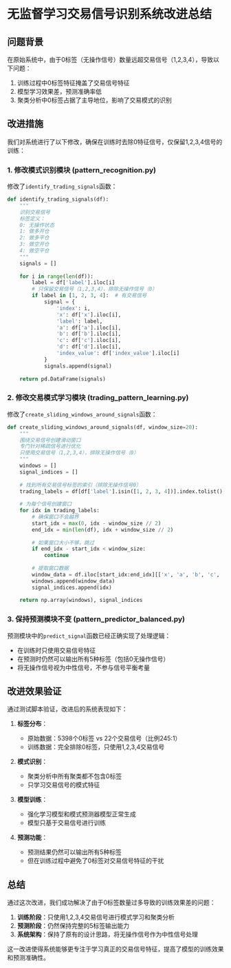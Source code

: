 # 无监督学习交易信号识别系统改进总结

## 问题背景

在原始系统中，由于0标签（无操作信号）数量远超交易信号（1,2,3,4），导致以下问题：
1. 训练过程中0标签特征掩盖了交易信号特征
2. 模型学习效果差，预测准确率低
3. 聚类分析中0标签占据了主导地位，影响了交易模式的识别

## 改进措施

我们对系统进行了以下修改，确保在训练时去除0特征信号，仅保留1,2,3,4信号的训练：

### 1. 修改模式识别模块 (pattern_recognition.py)

修改了`identify_trading_signals`函数：
```python
def identify_trading_signals(df):
    """
    识别交易信号
    标签定义：
    0: 无操作状态
    1: 做多开仓
    2: 做多平仓
    3: 做空开仓
    4: 做空平仓
    """
    signals = []
    
    for i in range(len(df)):
        label = df['label'].iloc[i]
        # 只保留交易信号（1,2,3,4），排除无操作信号（0）
        if label in [1, 2, 3, 4]:  # 有交易信号
            signal = {
                'index': i,
                'x': df['x'].iloc[i],
                'label': label,
                'a': df['a'].iloc[i],
                'b': df['b'].iloc[i],
                'c': df['c'].iloc[i],
                'd': df['d'].iloc[i],
                'index_value': df['index_value'].iloc[i]
            }
            signals.append(signal)
    
    return pd.DataFrame(signals)
```

### 2. 修改交易模式学习模块 (trading_pattern_learning.py)

修改了`create_sliding_windows_around_signals`函数：
```python
def create_sliding_windows_around_signals(df, window_size=20):
    """
    围绕交易信号创建滑动窗口
    专门针对稀疏信号进行优化
    只使用交易信号（1,2,3,4），排除无操作信号（0）
    """
    windows = []
    signal_indices = []
    
    # 找到所有交易信号标签的索引（排除无操作信号0）
    trading_labels = df[df['label'].isin([1, 2, 3, 4])].index.tolist()
    
    # 为每个信号创建窗口
    for idx in trading_labels:
        # 确保窗口不会越界
        start_idx = max(0, idx - window_size // 2)
        end_idx = min(len(df), idx + window_size // 2)
        
        # 如果窗口大小不够，跳过
        if end_idx - start_idx < window_size:
            continue
            
        # 提取窗口数据
        window_data = df.iloc[start_idx:end_idx][['x', 'a', 'b', 'c', 'd', 'index_value']].values
        windows.append(window_data)
        signal_indices.append(idx)
    
    return np.array(windows), signal_indices
```

### 3. 保持预测模块不变 (pattern_predictor_balanced.py)

预测模块中的`predict_signal`函数已经正确实现了处理逻辑：
- 在训练时只使用交易信号特征
- 在预测时仍然可以输出所有5种标签（包括0无操作信号）
- 将无操作信号视为中性信号，不参与信号平衡考量

## 改进效果验证

通过测试脚本验证，改进后的系统表现如下：

1. **标签分布**：
   - 原始数据：5398个0标签 vs 22个交易信号（比例245:1）
   - 训练数据：完全排除0标签，只使用1,2,3,4交易信号

2. **模式识别**：
   - 聚类分析中所有聚类都不包含0标签
   - 只学习交易信号的模式特征

3. **模型训练**：
   - 强化学习模型和模式预测器模型正常生成
   - 模型只基于交易信号进行训练

4. **预测功能**：
   - 预测结果仍然可以输出所有5种标签
   - 但在训练过程中避免了0标签对交易信号特征的干扰

## 总结

通过这次改进，我们成功解决了由于0标签数量过多导致的训练效果差的问题：

1. **训练阶段**：只使用1,2,3,4交易信号进行模式学习和聚类分析
2. **预测阶段**：仍然保持完整的5标签输出能力
3. **系统架构**：保持了原有的设计思路，将无操作信号作为中性信号处理

这一改进使得系统能够更专注于学习真正的交易信号特征，提高了模型的训练效果和预测准确性。